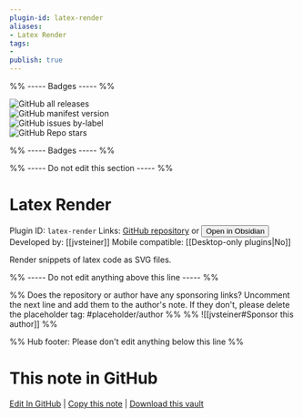 ```yaml
---
plugin-id: latex-render
aliases:
- Latex Render
tags: 
- 
publish: true
---
```


%% ----- Badges ----- %%

![GitHub all releases](https://img.shields.io/github/downloads/jvsteiner/obsidian-latex-render/total?color=573E7A&logo=github&style=for-the-badge)   
![GitHub manifest version](https://img.shields.io/github/manifest-json/v/jvsteiner/obsidian-latex-render?color=573E7A&logo=github&style=for-the-badge)   
![GitHub issues by-label](https://img.shields.io/github/issues/jvsteiner/obsidian-latex-render/help%20wanted?color=573E7A&logo=github&style=for-the-badge)   
![GitHub Repo stars](https://img.shields.io/github/stars/jvsteiner/obsidian-latex-render?color=573E7A&logo=github&style=for-the-badge)

%% ----- Badges ----- %%

%% ----- Do not edit this section ----- %%

# Latex Render

Plugin ID: `latex-render`
Links: [GitHub repository](https://github.com/jvsteiner/obsidian-latex-render) or [<button id=HH>Open in Obsidian</button>](obsidian://show-plugin?id=latex-render)
Developed by: [[jvsteiner]]
Mobile compatible: [[Desktop-only plugins|No]]

Render snippets of latex code as SVG files.

%% ----- Do not edit anything above this line ----- %% 

%% Does the repository or author have any sponsoring links? Uncomment the next line and add them to the author's note. If they don't, please delete the placeholder tag: #placeholder/author %%
%% ![[jvsteiner#Sponsor this author]] %%

%% Hub footer: Please don't edit anything below this line %%

# This note in GitHub

<span class="git-footer">[Edit In GitHub](https://github.dev/obsidian-community/obsidian-hub/blob/main/02%20-%20Community%20Expansions/02.05%20All%20Community%20Expansions/Plugins/latex-render.md "git-hub-edit-note") | [Copy this note](https://raw.githubusercontent.com/obsidian-community/obsidian-hub/main/02%20-%20Community%20Expansions/02.05%20All%20Community%20Expansions/Plugins/latex-render.md "git-hub-copy-note") | [Download this vault](https://github.com/obsidian-community/obsidian-hub/archive/refs/heads/main.zip "git-hub-download-vault") </span>
